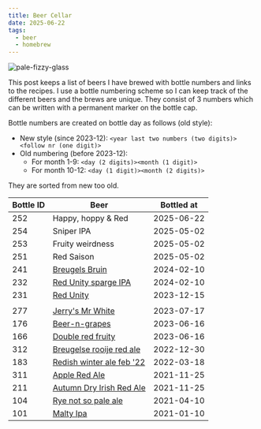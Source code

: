 ```yaml
---
title: Beer Cellar
date: 2025-06-22
tags:
  - beer
  - homebrew
---
```


![pale-fizzy-glass](/images/beer/pale-fizzy-glass.jpg)

This post keeps a list of beers I have brewed with bottle numbers and links to the recipes. I use a bottle numbering scheme so I can keep track of the different beers and the brews are unique. They consist of 3 numbers which can be written with a permanent marker on the bottle cap.

Bottle numbers are created on bottle day as follows (old style): 

* New style (since 2023-12): `<year last two numbers (two digits)><follow nr (one digit)>`
* Old numbering (before 2023-12):
  * For month 1-9: `<day (2 digits)><month (1 digit)>` 
  * For month 10-12: `<day (1 digit)><month (2 digits)>`

They are sorted from new too old.

| Bottle ID | Beer                                                                           | Bottled at |
| --------- | ------------------------------------------------------------------------------ | ---------- |
| 252       | Happy, hoppy & Red                                                             | 2025-06-22 |
| 254       | Sniper IPA                                                                     | 2025-05-02 |
| 253       | Fruity weirdness                                                               | 2025-05-02 |
| 251       | Red Saison                                                                     | 2025-05-02 |
| 241       | [Breugels Bruin](/post/breugels-bruin/)                                        | 2024-02-10 |
| 232       | [Red Unity sparge IPA](/post/red-unity/)                                       | 2024-02-10 |
| 231       | [Red Unity](/post/red-unity/)                                                  | 2023-12-15 |
|           |                                                                                |            |
| 277       | [Jerry's Mr White](/post/jerrys-mr-white/)                                     | 2023-07-17 |
| 176       | [Beer-n-grapes](/post/fruity-double-red-and-beer-n-grapes-beer-speriment/)     | 2023-06-16 |
| 166       | [Double red fruity](/post/fruity-double-red-and-beer-n-grapes-beer-speriment/) | 2023-06-16 |
| 312       | [Breugelse rooije red ale](/post/breugelse-rooije-red-ale/)                    | 2022-12-30 |
| 183       | [Redish winter ale feb '22](/post/redish-winter-ale-februari-22/)              | 2022-03-18 |
| 311       | [Apple Red Ale](/post/apple-red-ale/)                                          | 2021-11-25 |
| 211       | [Autumn Dry Irish Red Ale](/post/autumn-dry-irish-red-ale/)                    | 2021-11-25 |
| 104       | [Rye not so pale ale](/post/rye-not-so-pale-ale)                               | 2021-04-10 |
| 101       | [Malty Ipa](/post/malty-ipa/)                                                  | 2021-01-10 |
